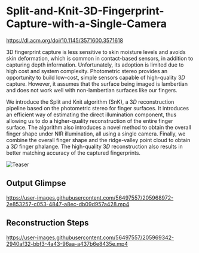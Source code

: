 # Split-and-Knit-3D-Fingerprint-Capture-with-a-Single-Camera
https://dl.acm.org/doi/10.1145/3571600.3571618 

3D fingerprint capture is less sensitive to skin moisture levels and avoids skin deformation, which is common in contact-based sensors, in addition to capturing depth information. Unfortunately, its adoption is limited due to high cost and system complexity. Photometric stereo provides an opportunity to build low-cost, simple sensors capable of high-quality $3D$ capture. However, it assumes that the surface being imaged is lambertian and does not work well with non-lambertian surfaces like our fingers.

We introduce the Split and Knit algorithm (SnK), a $3D$ reconstruction pipeline based on the photometric stereo for finger surfaces. It introduces an efficient way of estimating the direct illumination component, thus allowing us to do a higher-quality reconstruction of the entire finger surface. The algorithm also introduces a novel method to obtain the overall finger shape under NIR illumination, all using a single camera. Finally, we combine the overall finger shape and the ridge-valley point cloud to obtain a $3D$ finger phalange. The high-quality $3D$ reconstruction also results in better matching accuracy of the captured fingerprints.


![Teaser](https://user-images.githubusercontent.com/56497557/205968785-1b51a47a-b124-4a56-a2d4-68407eb8fd5b.png)

## Output Glimpse
https://user-images.githubusercontent.com/56497557/205968972-2e853257-c053-4847-a8ec-db09d957a428.mp4

## Reconstruction Steps
https://user-images.githubusercontent.com/56497557/205969342-2940af32-bbf3-4a43-96aa-a437b6e8435e.mp4

